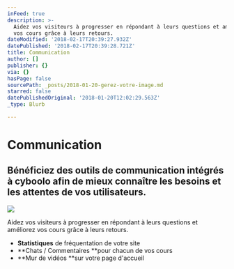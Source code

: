 ```yaml
---
inFeed: true
description: >-
  Aidez vos visiteurs à progresser en répondant à leurs questions et améliorez
  vos cours grâce à leurs retours.
dateModified: '2018-02-17T20:39:27.932Z'
datePublished: '2018-02-17T20:39:28.721Z'
title: Communication
author: []
publisher: {}
via: {}
hasPage: false
sourcePath: _posts/2018-01-20-gerez-votre-image.md
starred: false
datePublishedOriginal: '2018-01-20T12:02:29.563Z'
_type: Blurb

---
```

# Communication

## Bénéficiez des outils de communication intégrés à cyboolo afin de mieux connaître les besoins et les attentes de vos utilisateurs.
![](https://the-grid-user-content.s3-us-west-2.amazonaws.com/a9d30ff8-7040-4456-83c2-b96291e20f36.png)

Aidez vos visiteurs à progresser en répondant à leurs questions et améliorez vos cours grâce à leurs retours.

* **Statistiques** de fréquentation de votre site
* **Chats / Commentaires **pour chacun de vos cours
* **Mur de vidéos **sur votre page d'accueil